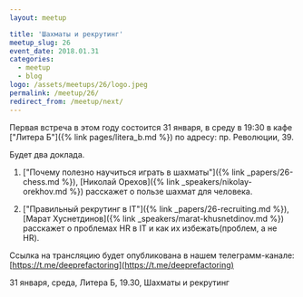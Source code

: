 ```yaml
---
layout: meetup

title: 'Шахматы и рекрутинг'
meetup_slug: 26
event_date: 2018.01.31
categories:
  - meetup
  - blog
logo: /assets/meetups/26/logo.jpeg
permalink: /meetup/26/
redirect_from: /meetup/next/
---
```


Первая встреча в этом году состоится 31 января, в среду в 19:30 в кафе ["Литера Б"]({% link pages/litera_b.md %}) по адресу: пр. Революции, 39.

Будет два доклада.

1. ["Почему полезно научиться играть в шахматы"]({% link _papers/26-chess.md %}), [Николай Орехов]({% link _speakers/nikolay-orekhov.md %}) расскажет о пользе шахмат для человека.

2. ["Правильный рекрутинг в IT"]({% link _papers/26-recruiting.md %}), [Марат Хуснетдинов]({% link _speakers/marat-khusnetdinov.md %}) расскажет о проблемах HR в IT и как их избежать(проблем, а не HR).

Ссылка на трансляцию будет опубликована в нашем телеграмм-канале: [https://t.me/deeprefactoring](https://t.me/deeprefactoring)

31 января, среда, Литера Б, 19.30, Шахматы и рекрутинг